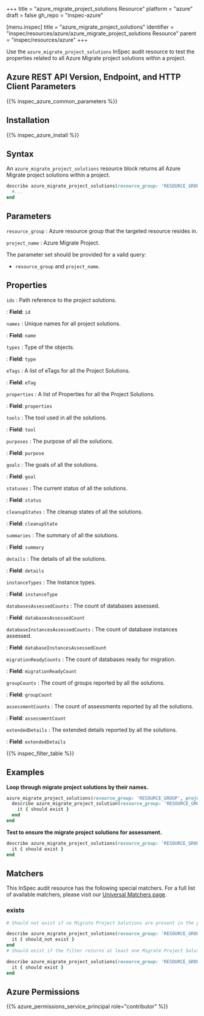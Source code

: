 +++
title = "azure_migrate_project_solutions Resource"
platform = "azure"
draft = false
gh_repo = "inspec-azure"

[menu.inspec]
title = "azure_migrate_project_solutions"
identifier = "inspec/resources/azure/azure_migrate_project_solutions Resource"
parent = "inspec/resources/azure"
+++

Use the `azure_migrate_project_solutions` InSpec audit resource to test the properties related to all Azure Migrate project solutions within a project.

## Azure REST API Version, Endpoint, and HTTP Client Parameters

{{% inspec_azure_common_parameters %}}

## Installation

{{% inspec_azure_install %}}

## Syntax

An `azure_migrate_project_solutions` resource block returns all Azure Migrate project solutions within a project.

```ruby
describe azure_migrate_project_solutions(resource_group: 'RESOURCE_GROUP', project_name: 'PROJECT_NAME') do
  #...
end
```

## Parameters

`resource_group`
: Azure resource group that the targeted resource resides in.

`project_name`
: Azure Migrate Project.

The parameter set should be provided for a valid query:

- `resource_group` and `project_name`.

## Properties

`ids`
: Path reference to the project solutions.

: **Field**: `id`

`names`
: Unique names for all project solutions.

: **Field**: `name`

`types`
: Type of the objects.

: **Field**: `type`

`eTags`
: A list of eTags for all the Project Solutions.

: **Field**: `eTag`

`properties`
: A list of Properties for all the Project Solutions.

: **Field**: `properties`

`tools`
: The tool used in all the solutions.

: **Field**: `tool`

`purposes`
: The purpose of all the solutions.

: **Field**: `purpose`

`goals`
: The goals of all the solutions.

: **Field**: `goal`

`statuses`
: The current status of all the solutions.

: **Field**: `status`

`cleanupStates`
: The cleanup states of all the solutions.

: **Field**: `cleanupState`

`summaries`
: The summary of all the solutions.

: **Field**: `summary`

`details`
: The details of all the solutions.

: **Field**: `details`

`instanceTypes`
: The Instance types.

: **Field**: `instanceType`

`databasesAssessedCounts`
: The count of databases assessed.

: **Field**: `databasesAssessedCount`

`databaseInstancesAssessedCounts`
: The count of database instances assessed.

: **Field**: `databaseInstancesAssessedCount`

`migrationReadyCounts`
: The count of databases ready for migration.

: **Field**: `migrationReadyCount`

`groupCounts`
: The count of groups reported by all the solutions.

: **Field**: `groupCount`

`assessmentCounts`
: The count of assessments reported by all the solutions.

: **Field**: `assessmentCount`

`extendedDetails`
: The extended details reported by all the solutions.

: **Field**: `extendedDetails`

{{% inspec_filter_table %}}

## Examples

**Loop through migrate project solutions by their names.**

```ruby
azure_migrate_project_solutions(resource_group: 'RESOURCE_GROUP', project_name: 'PROJECT_NAME').names.each do |name|
  describe azure_migrate_project_solution(resource_group: 'RESOURCE_GROUP', project_name: 'PROJECT_NAME', name: name) do
    it { should exist }
  end
end
```

**Test to ensure the migrate project solutions for assessment.**

```ruby
describe azure_migrate_project_solutions(resource_group: 'RESOURCE_GROUP', project_name: 'PROJECT_NAME').where(purpose: 'Assessment') do
  it { should exist }
end
```

## Matchers

This InSpec audit resource has the following special matchers. For a full list of available matchers, please visit our [Universal Matchers page](https://www.inspec.io/docs/reference/matchers/).

### exists

```ruby
# Should not exist if no Migrate Project Solutions are present in the project and in the resource group

describe azure_migrate_project_solutions(resource_group: 'RESOURCE_GROUP', project_name: 'PROJECT_NAME') do
  it { should_not exist }
end
# Should exist if the filter returns at least one Migrate Project Solutions in the project and in the resource group

describe azure_migrate_project_solutions(resource_group: 'RESOURCE_GROUP', project_name: 'PROJECT_NAME') do
  it { should exist }
end
```

## Azure Permissions

{{% azure_permissions_service_principal role="contributor" %}}
